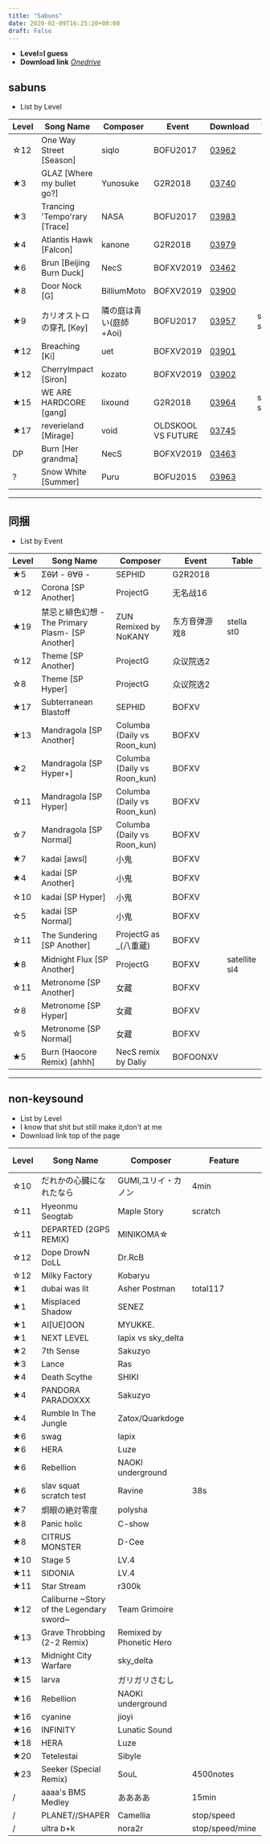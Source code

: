 ```yaml
---
title: "Sabuns"
date: 2020-02-09T16:25:20+08:00
draft: False
---
```


- **Level=I guess**
- __Download link__
[*Onedrive*](https://cosmiccat-my.sharepoint.com/:f:/g/personal/hakula_cosmiccat_net/Ekk2jS3iwv1Ct3jaIwj0-_QBFObj5zyI8uDtDBKZATfUZg?e=Wvyn0g)
## sabuns
- List by Level

Level | Song Name | Composer | Event | Download | Table
--- | --- | --- | --- | --- | ---
☆12 | One Way Street [Season] | siqlo | BOFU2017 | [03962](http://gnqg.rosx.net/upload/upload.cgi?get=03962) 
★3 | GLAZ [Where my bullet go?] | Yunosuke | G2R2018 | [03740](http://gnqg.rosx.net/upload/upload.cgi?get=03470)
★3 | Trancing 'Tempo'rary [Trace] | NASA | BOFU2017 | [03983](http://gnqg.rosx.net/upload/upload.cgi?get=03983)
★4 | Atlantis Hawk [Falcon] | kanone | G2R2018 | [03979](http://gnqg.rosx.net/upload/upload.cgi?get=03979)
★6 | Brun [Beijing Burn Duck] | NecS | BOFXV2019 | [03462](http://gnqg.rosx.net/upload/upload.cgi?get=03462)
★8 | Door Nock [G] | BilliumMoto | BOFXV2019 | [03900](http://gnqg.rosx.net/upload/upload.cgi?get=03900)
★9 | カリオストロの穿孔 [Key] | 隣の庭は青い(庭師+Aoi) | BOFU2017 | [03957](http://gnqg.rosx.net/upload/upload.cgi?get=03957) | satellite sl5
★12 | Breaching [Ki] | uet | BOFXV2019 | [03901](http://gnqg.rosx.net/upload/upload.cgi?get=03901)
★12 | CherryImpact [Siron] | kozato | BOFXV2019 | [03902](http://gnqg.rosx.net/upload/upload.cgi?get=03902)
★15 | WE ARE HARDCORE [gang] | lixound | G2R2018 | [03964](http://gnqg.rosx.net/upload/upload.cgi?get=03964) | satellite sl9
★17 | reverieland [Mirage] | void | OLDSKOOL VS FUTURE | [03745](http://gnqg.rosx.net/upload/upload.cgi?get=03745)
DP | Burn [Her grandma] | NecS | BOFXV2019 | [03463](http://gnqg.rosx.net/upload/upload.cgi?get=03463)
? | Snow White [Summer] | Puru | BOFU2015 | [03963](http://gnqg.rosx.net/upload/upload.cgi?get=03963)

---  
## 同捆
- List by Event

Level | Song Name | Composer | Event | Table
--- | --- | --- | --- | ---
★5 | ΣθИ - θ∀θ - | SEPHID | G2R2018
☆12 | Corona [SP Another] | ProjectG | 无名战16
★19 | 禁忌と緋色幻想 -The Primary Plasm- [SP Another] | ZUN Remixed by NoKANY | 东方音弹游戏8 | stella st0
☆12 | Theme [SP Another] | ProjectG | 众议院选2
☆8 | Theme [SP Hyper] | ProjectG | 众议院选2
★17 | Subterranean Blastoff | SEPHID | BOFXV
★13 | Mandragola [SP Another] | Columba (Daily vs Roon_kun) | BOFXV
★2 | Mandragola [SP Hyper+] | Columba (Daily vs Roon_kun) | BOFXV
☆11 | Mandragola [SP Hyper] | Columba (Daily vs Roon_kun) | BOFXV
☆7 | Mandragola [SP Normal] | Columba (Daily vs Roon_kun) | BOFXV
★7 | kadai [awsl] | 小鬼 | BOFXV
★4 | kadai [SP Another] | 小鬼 | BOFXV
☆10 | kadai [SP Hyper] | 小鬼 | BOFXV
☆5 | kadai [SP Normal] | 小鬼 | BOFXV
☆11 | The Sundering [SP Another] | ProjectG as _(八重蔵)  | BOFXV
★8 | Midnight Flux [SP Another] | ProjectG | BOFXV | satellite sl4
☆11 | Metronome [SP Another] | 女藏 | BOFXV
☆8 | Metronome [SP Hyper] | 女藏 | BOFXV
☆5 | Metronome [SP Normal] | 女藏 | BOFXV
★5 | Burn (Haocore Remix) [ahhh] | NecS remix by Daliy | BOFOONXV

---
## non-keysound
- List by Level
- I know that shit but still make it,don't at me
- Download link top of the page

Level | Song Name | Composer | Feature | From (Game)
--- | --- | --- | --- | ---
☆10 | だれかの心臓になれたなら | GUMI,ユリイ・カノン | 4min | 
☆11 | Hyeonmu Seogtab | Maple Story | scratch | Maple Story
☆11 | DEPARTED (2GPS REMIX) | MINIKOMA☆ |  | Tone sphere
☆12 | Dope DrowN DoLL | Dr.RcB |  | O2JAMU
☆12 | Milky Factory | Kobaryu |  | 
★1 | dubai was lit | Asher Postman | total117 | 
★1 | Misplaced Shadow | SENEZ |  | O2JAMU
★1 | AI[UE]OON | MYUKKE. |  | Arcaea
★1 | NEXT LEVEL | lapix vs sky_delta |  | 
★2 | 7th Sense | Sakuzyo |  | maimai
★3 | Lance | Ras |  | maimai
★4 | Death Scythe | SHIKI |  | maimai
★4 | PANDORA PARADOXXX | Sakuzyo |  | maimai
★4 | Rumble In The Jungle | Zatox/Quarkdoge |  | Flex Air 3
★6 | swag | lapix |  | 
★6 | HERA | Luze |  | maimai
★6 | Rebellion | NAOKI underground |  | Cross X Beat
★6 | slav squat scratch test | Ravine | 38s | 
★7 | 炯眼の絶対零度 | polysha |  | DYNAMIX
★8 | Panic holic | C-show |  | Sound Voltex
★8 | CITRUS MONSTER | D-Cee |  | maimai
★10 | Stage 5 | LV.4 |  | 
★11 | SIDONIA | LV.4 |  | 
★11 | Star Stream | r300k |  | O2JAMU
★12 | Caliburne ~Story of the Legendary sword~ | Team Grimoire |  | maimai
★13 | Grave Throbbing (2-2 Remix) | Remixed by Phonetic Hero |  | Crypt of the NecroDancer
★13 | Midnight City Warfare | sky_delta |  | JUBEAT
★15 | larva | ガリガリさむし |  | maimai
★16 | Rebellion | NAOKI underground |  | Cross X Beat
★16 | cyanine | jioyi |  | lanota
★16 | INFINITY | Lunatic Sound |  | EZ2AC
★18 | HERA | Luze |  | maimai
★20 | Tetelestai | Sibyle |  | 
★23 | Seeker (Special Remix) | SouL | 4500notes | 
/ | aaaa's BMS Medley | ああああ | 15min | 
/ | PLANET//SHAPER | Camellia | stop/speed | 
/ | ultra b+k | nora2r | stop/speed/mine | 